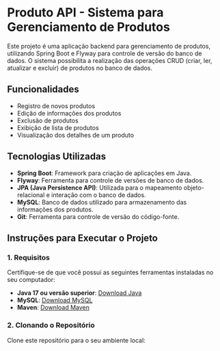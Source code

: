 # Produto API - Sistema para Gerenciamento de Produtos
Este projeto é uma aplicação backend para gerenciamento de produtos, utilizando Spring Boot e Flyway para controle de versão do banco de dados. O sistema possibilita a realização das operações CRUD (criar, ler, atualizar e excluir) de produtos no banco de dados.

## Funcionalidades
- Registro de novos produtos
- Edição de informações dos produtos
- Exclusão de produtos
- Exibição de lista de produtos
- Visualização dos detalhes de um produto
## Tecnologias Utilizadas
- **Spring Boot**: Framework para criação de aplicações em Java.
- **Flyway**: Ferramenta para controle de versões de banco de dados.
- **JPA (Java Persistence API)**: Utilizada para o mapeamento objeto-relacional e interação com o banco de dados.
- **MySQL**: Banco de dados utilizado para armazenamento das informações dos produtos.
- **Git**: Ferramenta para controle de versão do código-fonte.
## Instruções para Executar o Projeto
### 1. Requisitos
Certifique-se de que você possui as seguintes ferramentas instaladas no seu computador:

- **Java 17 ou versão superior**: [Download Java](https://www.oracle.com/java/technologies/javase-jdk17-downloads.html)
- **MySQL**: [Download MySQL](https://dev.mysql.com/downloads/installer/)
- **Maven**: [Download Maven](https://maven.apache.org/download.cgi)
### 2. Clonando o Repositório
Clone este repositório para o seu ambiente local:
